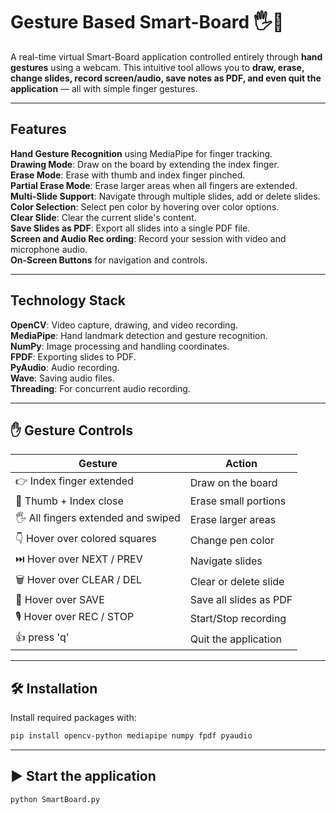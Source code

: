 # Gesture Based Smart-Board 🖐️🧠

A real-time virtual Smart-Board application controlled entirely through **hand gestures** using a webcam. This intuitive tool allows you to **draw, erase, change slides, record screen/audio, save notes as PDF, and even quit the application** — all with simple finger gestures.

---

## Features
 **Hand Gesture Recognition** using MediaPipe for finger tracking.  
 **Drawing Mode**: Draw on the board by extending the index finger.  
 **Erase Mode**: Erase with thumb and index finger pinched.  
 **Partial Erase Mode**: Erase larger areas when all fingers are extended.  
 **Multi-Slide Support**: Navigate through multiple slides, add or delete slides.  
 **Color Selection**: Select pen color by hovering over color options.  
 **Clear Slide**: Clear the current slide's content.  
 **Save Slides as PDF**: Export all slides into a single PDF file.  
 **Screen and Audio Rec ording**: Record your session with video and microphone audio.  
 **On-Screen Buttons** for navigation and controls.  

---

## Technology Stack
 **OpenCV**: Video capture, drawing, and video recording.  
 **MediaPipe**: Hand landmark detection and gesture recognition.  
 **NumPy**: Image processing and handling coordinates.  
 **FPDF**: Exporting slides to PDF.  
 **PyAudio**: Audio recording.  
 **Wave**: Saving audio files.  
 **Threading**: For concurrent audio recording.  

---

## ✋ Gesture Controls

| Gesture                               | Action                    |
|---------------------------------------|---------------------------|
| 👉 Index finger extended              | Draw on the board         |
| 🤏 Thumb + Index close                | Erase small portions      |
| 🖐️ All fingers extended and swiped    | Erase larger areas        |
| 👇 Hover over colored squares         | Change pen color          |
| ⏭️ Hover over NEXT / PREV             | Navigate slides           |
| 🗑️ Hover over CLEAR / DEL             | Clear or delete slide     |
| 💾 Hover over SAVE                    | Save all slides as PDF    |
| 🎙️ Hover over REC / STOP              | Start/Stop recording      |
| 👍 press 'q'                          | Quit the application      |


---

## 🛠️ Installation

Install required packages with:

```bash
pip install opencv-python mediapipe numpy fpdf pyaudio
```

---

## ▶️ Start the application
```bash
python SmartBoard.py
```





